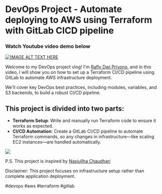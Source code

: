 <h1> DevOps Project - Automate deploying to AWS using Terraform with GitLab CICD pipeline</h1>

<h3>Watch Youtube video demo below</h3>
                                                                                           
[![IMAGE ALT TEXT HERE](https://img.youtube.com/vi/LNvAwRE15Mo/0.jpg)](https://www.youtube.com/watch?v=LNvAwRE15Mo) 

Welcome to my DevOps project vlog! I'm [Rafly Dwi Priyono](https://www.linkedin.com/in/raflydwipriyono/), and in this video, I will show you on how to set up a Terraform CI/CD pipeline using GitLab to automate AWS infrastructure deployment. 

We'll cover key DevOps best practices, including modules, variables, and S3 backends, to build a robust CI/CD pipeline.


<h2> This project is divided into two parts:</h2>

- <b> Terraform Setup</b>: Write and manually run Terraform code to ensure it works as expected.
- <b> CI/CD Automation</b>: Create a GitLab CI/CD pipeline to automate Terraform commands, so any changes in infrastructure—like scaling EC2 instances—are handled automatically.
<img src="https://i.imgur.com/KiVfekI.jpeg"/>

P.S. This project is inspired by [Nasiullha Chaudhari](https://www.youtube.com/@cloudchamp)

Disclaimer: This project focuses on infrastructure setup rather than complete application deployment.

#devops #aws #terraform #gitlab 
